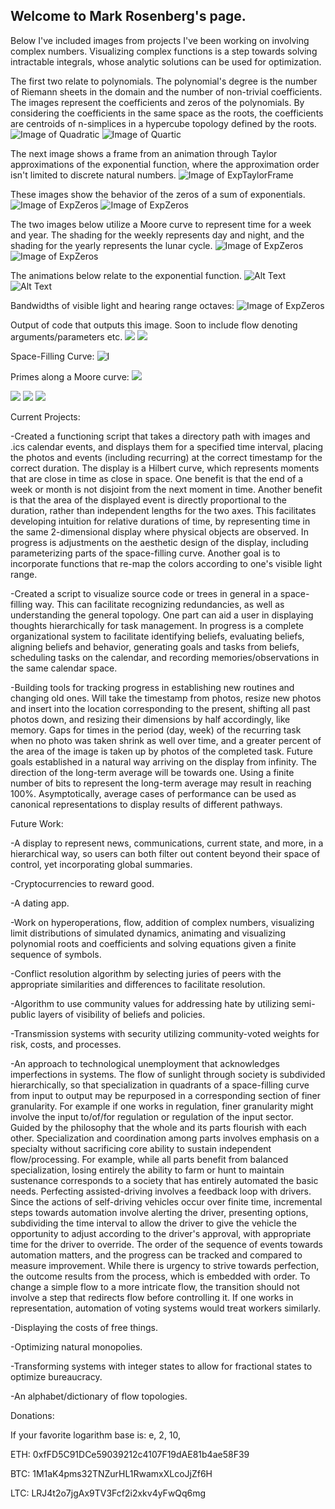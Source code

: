 ## Welcome to Mark Rosenberg's page.

Below I've included images from projects I've been working on involving complex numbers. Visualizing complex functions is a step towards solving intractable integrals, whose analytic solutions can be used for optimization. 

The first two relate to polynomials. The polynomial's degree is the number of Riemann sheets in the domain and the number of non-trivial coefficients. The images represent the coefficients and zeros of the polynomials. By considering the coefficients in the same space as the roots, the coefficients are centroids of n-simplices in a hypercube topology defined by the roots.
![Image of Quadratic](https://tauself.github.io/Quadratic.png)
![Image of Quartic](https://tauself.github.io/Quartic.png)

The next image shows a frame from an animation through Taylor approximations of the exponential function, where the approximation order isn't limited to discrete natural numbers. 
![Image of ExpTaylorFrame](https://tauself.github.io/ExpTaylorFrame.png)

These images show the behavior of the zeros of a sum of exponentials. 
![Image of ExpZeros](https://tauself.github.io/ExpZeros.png)
![Image of ExpZeros](https://tauself.github.io/ExpZeros2.png)

The two images below utilize a Moore curve to represent time for a week and year. The shading for the weekly represents day and night, and the shading for the yearly represents the lunar cycle.
![Image of ExpZeros](https://tauself.github.io/Weekly.png)
![Image of ExpZeros](https://tauself.github.io/Yearly.png)

The animations below relate to the exponential function.
![Alt Text](https://tauself.github.io/ezgif-5-a17819ac3b.gif)
![Alt Text](https://tauself.github.io/ezgif-5-c935454d75.gif)

Bandwidths of visible light and hearing range octaves:
![Image of ExpZeros](https://tauself.github.io/LightAndSound.png)

Output of code that outputs this image. Soon to include flow denoting arguments/parameters etc.
![](https://tauself.github.io/Unknown-584.png)
![](https://tauself.github.io/Unknown-610.png)

Space-Filling Curve:
![I](https://tauself.github.io/Screen%20Shot%202018-03-29%20at%2008.56.06.png)

Primes along a Moore curve:
![](https://tauself.github.io/Unknown-200.png)

![](https://tauself.github.io/Unknown-131.png)
![](https://tauself.github.io/Unknown-192.png) 
![](https://tauself.github.io/Screen%20Shot%202018-03-29%20at%2008.57.11.png)

Current Projects:

-Created a functioning script that takes a directory path with images and .ics calendar events, and displays them for a specified time interval, placing the photos and events (including recurring) at the correct timestamp for the correct duration. The display is a Hilbert curve, which represents moments that are close in time as close in space. One benefit is that the end of a week or month is not disjoint from the next moment in time. Another benefit is that the area of the displayed event is directly proportional to the duration, rather than independent lengths for the two axes. This facilitates developing intuition for relative durations of time, by representing time in the same 2-dimensional display where physical objects are observed. In progress is adjustments on the aesthetic design of the display, including parameterizing parts of the space-filling curve. Another goal is to incorporate functions that re-map the colors according to one's visible light range. 

-Created a script to visualize source code or trees in general in a space-filling way. This can facilitate recognizing redundancies, as well as understanding the general topology. One part can aid a user in displaying thoughts hierarchically for task management. In progress is a complete organizational system to facilitate identifying beliefs, evaluating beliefs, aligning beliefs and behavior, generating goals and tasks from beliefs, scheduling tasks on the calendar, and recording memories/observations in the same calendar space.

-Building tools for tracking progress in establishing new routines and changing old ones. Will take the timestamp from photos, resize new photos and insert into the location corresponding to the present, shifting all past photos down, and resizing their dimensions by half accordingly, like memory. Gaps for times in the period (day, week) of the recurring task when no photo was taken shrink as well over time, and a greater percent of the area of the image is taken up by photos of the completed task. Future goals established in a natural way arriving on the display from infinity. The direction of the long-term average will be towards one. Using a finite number of bits to represent the long-term average may result in reaching 100%. Asymptotically, average cases of performance can be used as canonical representations to display results of different pathways.

Future Work:

-A display to represent news, communications, current state, and more, in a hierarchical way, so users can both filter out content beyond their space of control, yet incorporating global summaries. 

-Cryptocurrencies to reward good.

-A dating app.

-Work on hyperoperations, flow, addition of complex numbers, visualizing limit distributions of simulated dynamics, animating and visualizing polynomial roots and coefficients and solving equations given a finite sequence of symbols. 

-Conflict resolution algorithm by selecting juries of peers with the appropriate similarities and differences to facilitate resolution.

-Algorithm to use community values for addressing hate by utilizing semi-public layers of visibility of beliefs and policies.

-Transmission systems with security utilizing community-voted weights for risk, costs, and processes.

-An approach to technological unemployment that acknowledges imperfections in systems. The flow of sunlight through society is subdivided hierarchically, so that specialization in quadrants of a space-filling curve from input to output may be repurposed in a corresponding section of finer granularity. For example if one works in regulation, finer granularity might involve the input to/of/for regulation or regulation of the input sector. Guided by the philosophy that the whole and its parts flourish with each other. Specialization and coordination among parts involves emphasis on a specialty without sacrificing core ability to sustain independent flow/processing. For example, while all parts benefit from balanced specialization, losing entirely the ability to farm or hunt to maintain sustenance corresponds to a society that has entirely automated the basic needs. Perfecting assisted-driving involves a feedback loop with drivers. Since the actions of self-driving vehicles occur over finite time, incremental steps towards automation involve alerting the driver, presenting options, subdividing the time interval to allow the driver to give the vehicle the opportunity to adjust according to the driver's approval, with appropriate time for the driver to override. The order of the sequence of events towards automation matters, and the progress can be tracked and compared to measure improvement. While there is urgency to strive towards perfection, the outcome results from the process, which is embedded with order. To change a simple flow to a more intricate flow, the transition should not involve a step that redirects flow before controlling it. If one works in representation, automation of voting systems would treat workers similarly. 

-Displaying the costs of free things.

-Optimizing natural monopolies.

-Transforming systems with integer states to allow for fractional states to optimize bureaucracy. 

-An alphabet/dictionary of flow topologies.

Donations:

If your favorite logarithm base is: e, 2, 10,

ETH: 0xfFD5C91DCe59039212c4107F19dAE81b4ae58F39

BTC: 1M1aK4pms32TNZurHL1RwamxXLcoJjZf6H

LTC: LRJ4t2o7jgAx9TV3Fcf2i2xkv4yFwQq6mg





